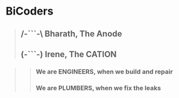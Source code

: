 
<h1> BiCoders </h1>

> <h2>/-```-\ Bharath, The Anode</h2>
> <h2>(-```-) Irene, The CATION</h2>

>> <h3> We are ENGINEERS, when we build and repair</h3>
>> <h3> We are PLUMBERS, when we fix the leaks</h3>
